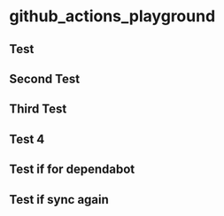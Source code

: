# github_actions_playground

## Test

## Second Test

## Third Test

## Test 4

## Test if for dependabot

## Test if sync again
